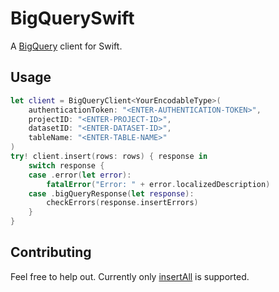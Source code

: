 # BigQuerySwift

A [BigQuery](https://cloud.google.com/bigquery/) client for Swift.

## Usage
```swift
let client = BigQueryClient<YourEncodableType>(
    authenticationToken: "<ENTER-AUTHENTICATION-TOKEN>",
    projectID: "<ENTER-PROJECT-ID>",
    datasetID: "<ENTER-DATASET-ID>",
    tableName: "<ENTER-TABLE-NAME>"
)
try! client.insert(rows: rows) { response in
    switch response {
    case .error(let error):
        fatalError("Error: " + error.localizedDescription)
    case .bigQueryResponse(let response):
        checkErrors(response.insertErrors)
    }
}
```

## Contributing
Feel free to help out. Currently only
[insertAll](https://cloud.google.com/bigquery/docs/reference/rest/v2/tabledata/insertAll)
is supported.